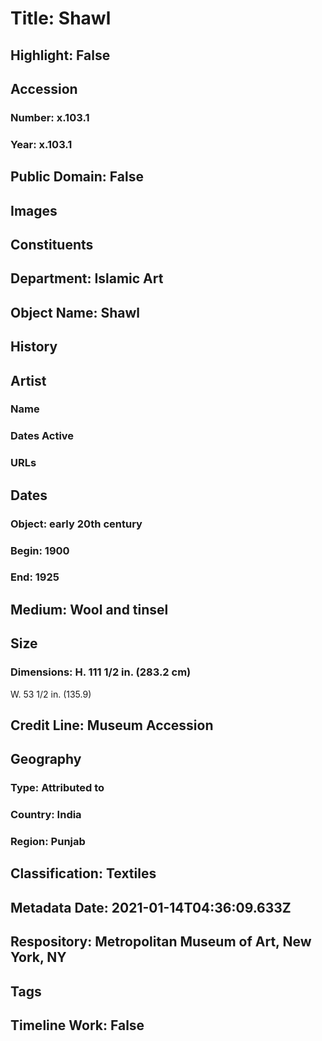 # Title: Shawl
## Highlight: False
## Accession
### Number: x.103.1
### Year: x.103.1
## Public Domain: False
## Images
## Constituents
## Department: Islamic Art
## Object Name: Shawl
## History
## Artist
### Name
### Dates Active
### URLs
## Dates
### Object: early 20th century
### Begin: 1900
### End: 1925
## Medium: Wool and tinsel
## Size
### Dimensions: H. 111 1/2 in. (283.2 cm)
W. 53 1/2 in. (135.9)
## Credit Line: Museum Accession
## Geography
### Type: Attributed to
### Country: India
### Region: Punjab
## Classification: Textiles
## Metadata Date: 2021-01-14T04:36:09.633Z
## Respository: Metropolitan Museum of Art, New York, NY
## Tags
## Timeline Work: False